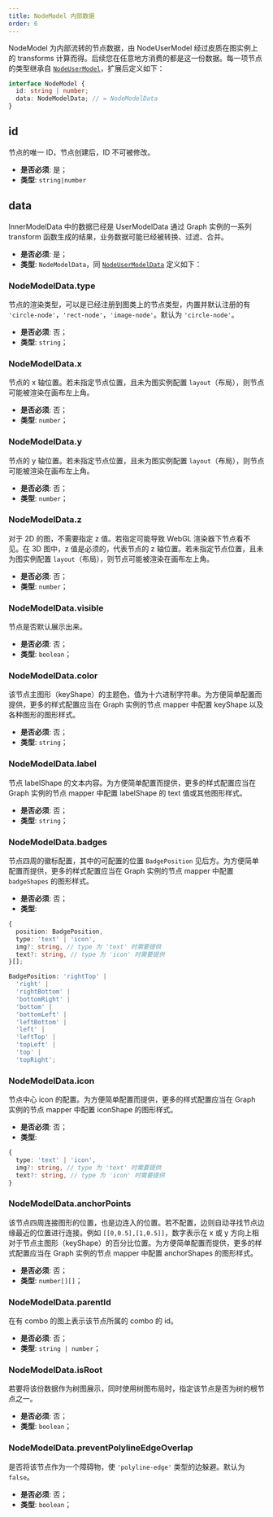 ```yaml
---
title: NodeModel 内部数据
order: 6
---
```


NodeModel 为内部流转的节点数据，由 NodeUserModel 经过皮质在图实例上的 transforms 计算而得。后续您在任意地方消费的都是这一份数据。每一项节点的类型继承自 [`NodeUserModel`](./NodeUserModel.zh.md)，扩展后定义如下：

```typescript
interface NodeModel {
  id: string | number;
  data: NodeModelData; // = NodeModelData
}
```

## id

节点的唯一 ID，节点创建后，ID 不可被修改。

- **是否必须**: 是；
- **类型**: `string|number`

## data

InnerModelData 中的数据已经是 UserModelData 通过 Graph 实例的一系列 transform 函数生成的结果，业务数据可能已经被转换、过滤、合并。

- **是否必须**: 是；
- **类型**: `NodeModelData`，同 [`NodeUserModelData`](./NodeUserModel.zh.md#nodeusermodeldatatype) 定义如下：

### NodeModelData.type

节点的渲染类型，可以是已经注册到图类上的节点类型，内置并默认注册的有 `'circle-node'`，`'rect-node'`，`'image-node'`。默认为 `'circle-node'`。

- **是否必须**: 否；
- **类型**: `string`；

### NodeModelData.x

节点的 x 轴位置。若未指定节点位置，且未为图实例配置 `layout`（布局），则节点可能被渲染在画布左上角。

- **是否必须**: 否；
- **类型**: `number`；

### NodeModelData.y

节点的 y 轴位置。若未指定节点位置，且未为图实例配置 `layout`（布局），则节点可能被渲染在画布左上角。

- **是否必须**: 否；
- **类型**: `number`；

### NodeModelData.z

对于 2D 的图，不需要指定 z 值。若指定可能导致 WebGL 渲染器下节点看不见。在 3D 图中，z 值是必须的，代表节点的 z 轴位置。若未指定节点位置，且未为图实例配置 `layout`（布局），则节点可能被渲染在画布左上角。

- **是否必须**: 否；
- **类型**: `number`；

### NodeModelData.visible

节点是否默认展示出来。

- **是否必须**: 否；
- **类型**: `boolean`；

### NodeModelData.color

该节点主图形（keyShape）的主题色，值为十六进制字符串。为方便简单配置而提供，更多的样式配置应当在 Graph 实例的节点 mapper 中配置 keyShape 以及各种图形的图形样式。

- **是否必须**: 否；
- **类型**: `string`；

### NodeModelData.label

节点 labelShape 的文本内容。为方便简单配置而提供，更多的样式配置应当在 Graph 实例的节点 mapper 中配置 labelShape 的 text 值或其他图形样式。

- **是否必须**: 否；
- **类型**: `string`；

### NodeModelData.badges

节点四周的徽标配置，其中的可配置的位置 `BadgePosition` 见后方。为方便简单配置而提供，更多的样式配置应当在 Graph 实例的节点 mapper 中配置 `badgeShapes` 的图形样式。

- **是否必须**: 否；
- **类型**:

```typescript
{
  position: BadgePosition,
  type: 'text' | 'icon',
  img?: string, // type 为 'text' 时需要提供
  text?: string, // type 为 'icon' 时需要提供
}[];
```

```typescript
BadgePosition: 'rightTop' |
  'right' |
  'rightBottom' |
  'bottomRight' |
  'bottom' |
  'bottomLeft' |
  'leftBottom' |
  'left' |
  'leftTop' |
  'topLeft' |
  'top' |
  'topRight';
```

### NodeModelData.icon

节点中心 icon 的配置。为方便简单配置而提供，更多的样式配置应当在 Graph 实例的节点 mapper 中配置 iconShape 的图形样式。

- **是否必须**: 否；
- **类型**:

```typescript
{
  type: 'text' | 'icon',
  img?: string, // type 为 'text' 时需要提供
  text?: string, // type 为 'icon' 时需要提供
}
```

### NodeModelData.anchorPoints

该节点四周连接图形的位置，也是边连入的位置。若不配置，边则自动寻找节点边缘最近的位置进行连接。例如 `[[0,0.5],[1,0.5]]`，数字表示在 x 或 y 方向上相对于节点主图形（keyShape）的百分比位置。为方便简单配置而提供，更多的样式配置应当在 Graph 实例的节点 mapper 中配置 anchorShapes 的图形样式。

- **是否必须**: 否；
- **类型**: `number[][]`；

### NodeModelData.parentId

在有 combo 的图上表示该节点所属的 combo 的 id。

- **是否必须**: 否；
- **类型**: `string | number`；

### NodeModelData.isRoot

若要将该份数据作为树图展示，同时使用树图布局时，指定该节点是否为树的根节点之一。

- **是否必须**: 否；
- **类型**: `boolean`；

### NodeModelData.preventPolylineEdgeOverlap

是否将该节点作为一个障碍物，使 `'polyline-edge'` 类型的边躲避。默认为 `false`。

- **是否必须**: 否；
- **类型**: `boolean`；
